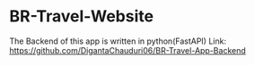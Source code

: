# BR-Travel-Website
The Backend of this app is written in python(FastAPI) Link: https://github.com/DigantaChauduri06/BR-Travel-App-Backend
